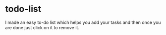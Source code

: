 # todo-list
I made an easy to-do list which helps you add your tasks and then once you are done just click on it to remove it.

